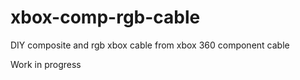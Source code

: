 # xbox-comp-rgb-cable
DIY composite and rgb xbox cable from xbox 360 component cable

Work in progress
